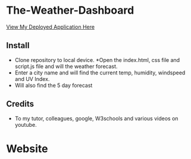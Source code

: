 # The-Weather-Dashboard

<a href="https://byourey.github.io/The-Weather-Dashboard/.">View My Deployed Application Here</a>

## Install

* Clone repository to local device.
*Open the index.html, css file and script.js file and will the weather forecast.
* Enter a city name and will find the current temp, humidity, windspeed and UV Index.
* Will also find the 5 day forecast

## Credits
* To my tutor, colleagues, google, W3schools and various videos on youtube.

# Website
